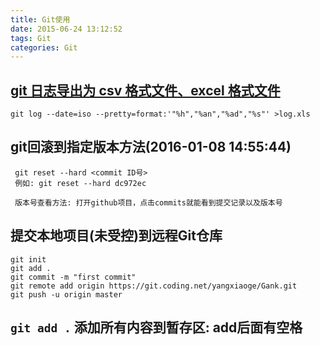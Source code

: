 ```yaml
---
title: Git使用
date: 2015-06-24 13:12:52
tags: Git
categories: Git
---
```

## [git 日志导出为 csv 格式文件、excel 格式文件](http://blog.csdn.net/function_star/article/details/53581118?_t_t_t=0.7648553444399255)
```
git log --date=iso --pretty=format:'"%h","%an","%ad","%s"' >log.xls
```

## git回滚到指定版本方法(2016-01-08 14:55:44)
```
 git reset --hard <commit ID号>
 例如: git reset --hard dc972ec
 
 版本号查看方法: 打开github项目，点击commits就能看到提交记录以及版本号
```
<!-- more -->

## 提交本地项目(未受控)到远程Git仓库
```
git init
git add .
git commit -m "first commit"
git remote add origin https://git.coding.net/yangxiaoge/Gank.git
git push -u origin master
```

## `git add .` 添加所有内容到暂存区: add后面有空格




